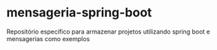 # mensageria-spring-boot
Repositório específico para armazenar projetos utilizando spring boot e mensagerias como exemplos
